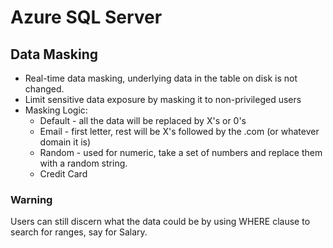 # Azure SQL Server

## Data Masking

- Real-time data masking, underlying data in the table on disk is not changed.
- Limit sensitive data exposure by masking it to non-privileged users
- Masking Logic:
  - Default - all the data will be replaced by X's or 0's
  - Email - first letter, rest will be X's followed by the .com (or whatever domain it is)
  - Random - used for numeric, take a set of numbers and replace them with a random string.
  - Credit Card

### Warning

Users can still discern what the data could be by using WHERE clause to search for ranges, say for Salary.
